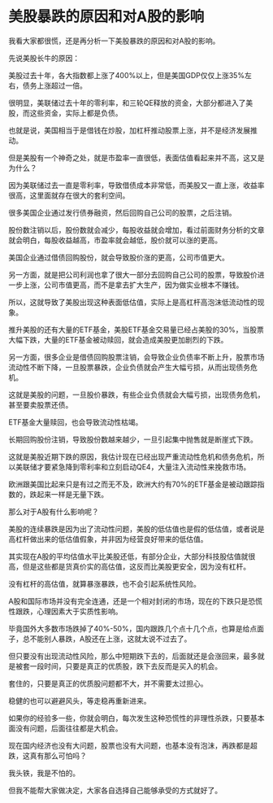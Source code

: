 # 美股暴跌的原因和对A股的影响
[url]: (https://t.zsxq.com/EqvFeMv)

我看大家都很慌，还是再分析一下美股暴跌的原因和对A股的影响。

先说美股长牛的原因：

美股过去十年，各大指数都上涨了400%以上，但是美国GDP仅仅上涨35%左右，债务上涨超过一倍。

很明显，美联储过去十年的零利率，和三轮QE释放的资金，大部分都进入了美股，而这些资金，实际上都是负债。

也就是说，美国相当于是借钱在炒股，加杠杆推动股票上涨，并不是经济发展推动。

但是美股有一个神奇之处，就是市盈率一直很低，表面估值看起来并不高，这又是为什么？

因为美联储过去一直是零利率，导致借债成本非常低，而美股又一直上涨，收益率很高，这里面就存在很大的套利空间。

很多美国企业通过发行债券融资，然后回购自己公司的股票，之后注销。

股份数注销以后，股份数就会减少，每股收益就会增加，看过前面财务分析的文章就会明白，每股收益越高，市盈率就会越低，股价就可以涨的更高。

美国企业通过借债回购股份，就会导致股价涨的更高，公司市值更大。

另一方面，就是把公司利润也拿了很大一部分去回购自己公司的股票，导致股价进一步上涨，公司市值更高，而不是拿去扩大生产，因为做实业根本不赚钱。

所以，这就导致了美股出现这种表面低估值，实际上是高杠杆高泡沫低流动性的现象。

推升美股的还有大量的ETF基金，美股ETF基金交易量已经占美股的30%，当股票大幅下跌，大量的ETF基金被动赎回，就会造成美股更加剧烈的下跌。

另一方面，很多企业是借债回购股票注销，会导致企业负债率不断上升，股票市场流动性不断下降，一旦股票暴跌，企业负债就会产生大幅亏损，从而出现债务危机。

这就是美股的问题，一旦股价暴跌，有些企业负债就会大幅亏损，出现债务危机，甚至要卖股票还债。

ETF基金大量赎回，也会导致流动性枯竭。

长期回购股份注销，导致股份数越来越少，一旦引起集中抛售就是断崖式下跌。

这就是美股近期下跌的原因，我估计现在已经出现严重流动性危机和债务危机，所以美联储才要紧急降到零利率和立刻启动QE4，大量注入流动性来挽救市场。

欧洲跟美国比起来只是有过之而无不及，欧洲大约有70%的ETF基金是被动跟踪指数的，跌起来一样是无量下跌。

那么对于A股有什么影响呢？

美股的连续暴跌是因为出了流动性问题，美股的低估值也是假的低估值，或者说是高杠杆做出来的低估值假象，并非因为经营良好带来的低估值。

其实现在A股的平均估值水平比美股还低，有部分企业，大部分科技股估值就很高，但是这些都是货真价实的高估值，这反而比美股更安全，因为没有杠杆。

没有杠杆的高估值，就算暴涨暴跌，也不会引起系统性风险。

A股和国际市场并没有完全连通，还是一个相对封闭的市场，现在的下跌只是恐慌性跟跌，心理因素大于实质性影响。

毕竟国外大多数市场跌掉了40%-50%，国内跟跌几个点十几个点，也算是给点面子，总不能别人暴跌，A股还在上涨，这就太说不过去了。

但只要没有出现流动性风险，那么中短期跌下去的，后面就还是会涨回来，最多就是被套一段时间，只要是真正的优质股，跌下去反而是买入的机会。

套住的，只要是真正的优质股问题都不大，并不需要太过担心。

稳健的也可以避避风头，等走稳再重新进来。

如果你的经验多一些，你就会明白，每次发生这种恐慌性的非理性杀跌，只要基本面没有问题，后面往往都是大机会。

现在国内经济也没有大问题，股票也没有大问题，也基本没有泡沫，再跌都是超跌，这真有那么可怕吗？

我头铁，我是不怕的。

但我不能帮大家做决定，大家各自选择自己能够承受的方式就好了。